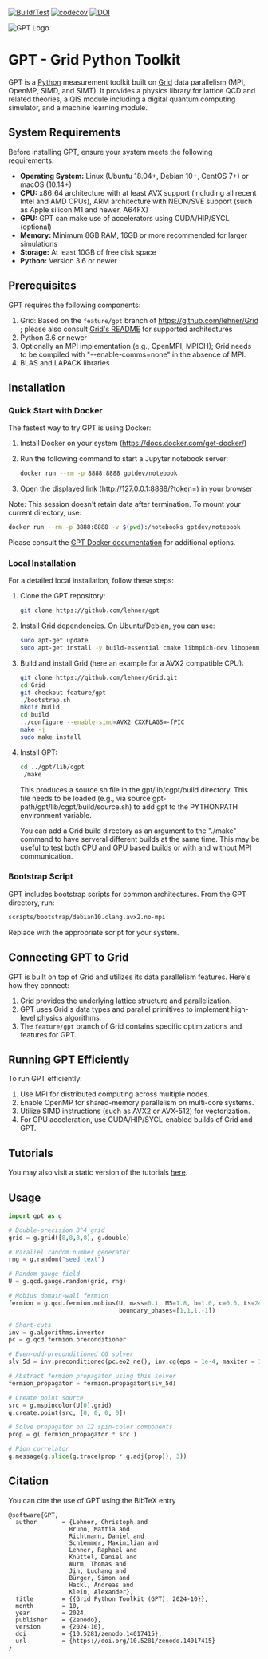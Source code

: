 [![Build/Test](https://github.com/lehner/gpt/workflows/Build/Test/badge.svg)](https://github.com/lehner/gpt/actions?query=workflow%3ABuild%2FTest)
[![codecov](https://codecov.io/gh/lehner/gpt/branch/master/graph/badge.svg)](https://codecov.io/gh/lehner/gpt/branch/master)
[![DOI](https://zenodo.org/badge/242580638.svg)](https://doi.org/10.5281/zenodo.4679297)

![GPT Logo](/documentation/logo/logo-1280-640.png)

# GPT - Grid Python Toolkit

GPT is a [Python](https://www.python.org) measurement toolkit built on [Grid](https://github.com/paboyle/Grid) data parallelism (MPI, OpenMP, SIMD, and SIMT).
It provides a physics library for lattice QCD and related theories, a QIS module including a digital quantum computing simulator, and a machine learning module.

## System Requirements

Before installing GPT, ensure your system meets the following requirements:

- **Operating System:** Linux (Ubuntu 18.04+, Debian 10+, CentOS 7+) or macOS (10.14+)
- **CPU:** x86_64 architecture with at least AVX support (including all recent Intel and AMD CPUs), ARM architecture with NEON/SVE support (such as Apple silicon M1 and newer, A64FX)
- **GPU:** GPT can make use of accelerators using CUDA/HIP/SYCL (optional)
- **Memory:** Minimum 8GB RAM, 16GB or more recommended for larger simulations
- **Storage:** At least 10GB of free disk space
- **Python:** Version 3.6 or newer

## Prerequisites

GPT requires the following components:

1. Grid: Based on the `feature/gpt` branch of https://github.com/lehner/Grid ; please also consult [Grid's README](https://github.com/lehner/Grid/blob/feature/gpt/README.md) for supported architectures
2. Python 3.6 or newer
3. Optionally an MPI implementation (e.g., OpenMPI, MPICH); Grid needs to be compiled with "--enable-comms=none" in the absence of MPI.
4. BLAS and LAPACK libraries

## Installation

### Quick Start with Docker

The fastest way to try GPT is using Docker:

1. Install Docker on your system (https://docs.docker.com/get-docker/)
2. Run the following command to start a Jupyter notebook server:

   ```bash
   docker run --rm -p 8888:8888 gptdev/notebook
   ```

3. Open the displayed link (http://127.0.0.1:8888/?token=<token>) in your browser

Note: This session doesn't retain data after termination. To mount your current directory, use:

```bash
docker run --rm -p 8888:8888 -v $(pwd):/notebooks gptdev/notebook
```

Please consult the [GPT Docker documentation](https://github.com/lehner/gpt/tree/master/docker/README.md) for additional options.

### Local Installation

For a detailed local installation, follow these steps:

1. Clone the GPT repository:

   ```bash
   git clone https://github.com/lehner/gpt
   ```

2. Install Grid dependencies. On Ubuntu/Debian, you can use:

   ```bash
   sudo apt-get update
   sudo apt-get install -y build-essential cmake libmpich-dev libopenmpi-dev liblapack-dev libatlas-base-dev
   ```

3. Build and install Grid (here an example for a AVX2 compatible CPU):

   ```bash
   git clone https://github.com/lehner/Grid.git
   cd Grid
   git checkout feature/gpt
   ./bootstrap.sh
   mkdir build
   cd build
   ../configure --enable-simd=AVX2 CXXFLAGS=-fPIC
   make -j
   sudo make install
   ```

4. Install GPT:

   ```bash
   cd ../gpt/lib/cgpt
   ./make
   ```

   This produces a source.sh file in the gpt/lib/cgpt/build directory.  This file needs
   to be loaded (e.g., via source gpt-path/gpt/lib/cgpt/build/source.sh) to add gpt
   to the PYTHONPATH environment variable.

   You can add a Grid build directory as an argument to the "./make" command to have serveral different builds at the same time.  This may be useful to test both CPU and GPU based builds or with and without MPI communication.

### Bootstrap Script

GPT includes bootstrap scripts for common architectures. From the GPT directory, run:

```bash
scripts/bootstrap/debian10.clang.avx2.no-mpi
```

Replace with the appropriate script for your system.

## Connecting GPT to Grid

GPT is built on top of Grid and utilizes its data parallelism features. Here's how they connect:

1. Grid provides the underlying lattice structure and parallelization.
2. GPT uses Grid's data types and parallel primitives to implement high-level physics algorithms.
3. The `feature/gpt` branch of Grid contains specific optimizations and features for GPT.

## Running GPT Efficiently

To run GPT efficiently:

1. Use MPI for distributed computing across multiple nodes.
2. Enable OpenMP for shared-memory parallelism on multi-core systems.
3. Utilize SIMD instructions (such as AVX2 or AVX-512) for vectorization.
4. For GPU acceleration, use CUDA/HIP/SYCL-enabled builds of Grid and GPT.

## Tutorials
You may also visit a static version of the tutorials [here](https://github.com/lehner/gpt/tree/master/documentation/tutorials).


## Usage

```python
import gpt as g

# Double-precision 8^4 grid
grid = g.grid([8,8,8,8], g.double)

# Parallel random number generator
rng = g.random("seed text")

# Random gauge field
U = g.qcd.gauge.random(grid, rng)

# Mobius domain-wall fermion
fermion = g.qcd.fermion.mobius(U, mass=0.1, M5=1.8, b=1.0, c=0.0, Ls=24,
                               boundary_phases=[1,1,1,-1])

# Short-cuts
inv = g.algorithms.inverter
pc = g.qcd.fermion.preconditioner

# Even-odd-preconditioned CG solver
slv_5d = inv.preconditioned(pc.eo2_ne(), inv.cg(eps = 1e-4, maxiter = 1000))

# Abstract fermion propagator using this solver
fermion_propagator = fermion.propagator(slv_5d)

# Create point source
src = g.mspincolor(U[0].grid)
g.create.point(src, [0, 0, 0, 0])

# Solve propagator on 12 spin-color components
prop = g( fermion_propagator * src )

# Pion correlator
g.message(g.slice(g.trace(prop * g.adj(prop)), 3))
```

## Citation
You can cite the use of GPT using the BibTeX entry
```
@software{GPT,
  author       = {Lehner, Christoph and
                 Bruno, Mattia and
                 Richtmann, Daniel and
                 Schlemmer, Maximilian and
                 Lehner, Raphael and
                 Knüttel, Daniel and
                 Wurm, Thomas and
                 Jin, Luchang and
                 Bürger, Simon and
                 Hackl, Andreas and
                 Klein, Alexander},
  title        = {{Grid Python Toolkit (GPT), 2024-10}},
  month        = 10,
  year         = 2024,
  publisher    = {Zenodo},
  version      = {2024-10},
  doi          = {10.5281/zenodo.14017415},
  url          = {https://doi.org/10.5281/zenodo.14017415}
}
```

